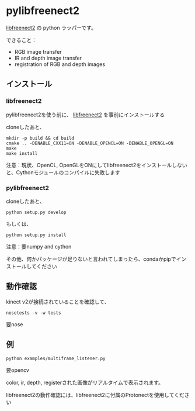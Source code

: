 # pylibfreenect2

[libfreenect2](https://github.com/OpenKinect/libfreenect2) の python ラッパーです。

できること：

- RGB image transfer
- IR and depth image transfer
- registration of RGB and depth images


## インストール

### libfreenect2

pylibfreenect2を使う前に、 [libfreenect2](https://github.com/OpenKinect/libfreenect2) を事前にインストールする

cloneしたあと、

```
mkdir -p build && cd build
cmake .. -DENABLE_CXX11=ON -DENABLE_OPENCL=ON -DENABLE_OPENGL=ON
make
make install
```

注意：現状、OpenCL, OpenGLをONにしてlibfreenect2をインストールしないと、Cythonモジュールのコンパイルに失敗します

### pylibfreenect2

cloneしたあと、

```
python setup.py develop
```

もしくは、

```
python setup.py install
```

注意：要numpy and cython

その他、何かパッケージが足りないと言われてしまったら、condaかpipでインストールしてください

## 動作確認

kinect v2が接続されていることを確認して、

```
nosetests -v -w tests
```

要nose

## 例


```
python examples/multiframe_listener.py
```

要opencv

color, ir, depth, registerされた画像がリアルタイムで表示されます。

libfreenect2の動作確認には、libfreenect2に付属のProtonectを使用してください
